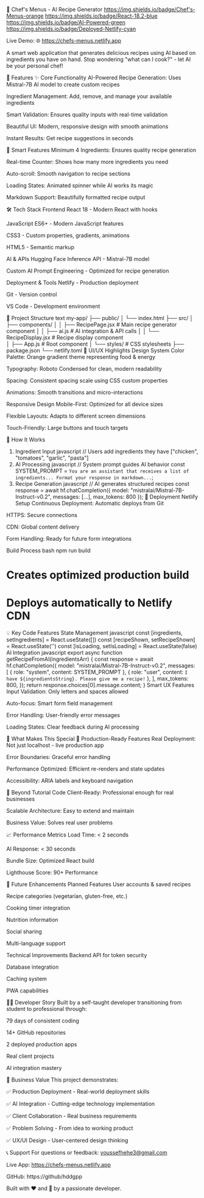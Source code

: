 🍳 Chef's Menus - AI Recipe Generator
https://img.shields.io/badge/Chef's-Menus-orange https://img.shields.io/badge/React-18.2-blue https://img.shields.io/badge/AI-Powered-green https://img.shields.io/badge/Deployed-Netlify-cyan

Live Demo: 🌐 https://chefs-menus.netlify.app

A smart web application that generates delicious recipes using AI based on ingredients you have on hand. Stop wondering "what can I cook?" - let AI be your personal chef!

🚀 Features
✨ Core Functionality
AI-Powered Recipe Generation: Uses Mistral-7B AI model to create custom recipes

Ingredient Management: Add, remove, and manage your available ingredients

Smart Validation: Ensures quality inputs with real-time validation

Beautiful UI: Modern, responsive design with smooth animations

Instant Results: Get recipe suggestions in seconds

🎯 Smart Features
Minimum 4 Ingredients: Ensures quality recipe generation

Real-time Counter: Shows how many more ingredients you need

Auto-scroll: Smooth navigation to recipe sections

Loading States: Animated spinner while AI works its magic

Markdown Support: Beautifully formatted recipe output

🛠 Tech Stack
Frontend
React 18 - Modern React with hooks

JavaScript ES6+ - Modern JavaScript features

CSS3 - Custom properties, gradients, animations

HTML5 - Semantic markup

AI & APIs
Hugging Face Inference API - Mistral-7B model

Custom AI Prompt Engineering - Optimized for recipe generation

Deployment & Tools
Netlify - Production deployment

Git - Version control

VS Code - Development environment

📁 Project Structure
text
my-app/
├── public/
│   └── index.html
├── src/
│   ├── components/
│   │   ├── RecipePage.jsx      # Main recipe generator component
│   │   ├── ai.js               # AI integration & API calls
│   │   └── RecipeDisplay.jsx   # Recipe display component  
│   ├── App.js                  # Root component
│   └── styles/                 # CSS stylesheets
├── package.json
└── netlify.toml
🎨 UI/UX Highlights
Design System
Color Palette: Orange gradient theme representing food & energy

Typography: Roboto Condensed for clean, modern readability

Spacing: Consistent spacing scale using CSS custom properties

Animations: Smooth transitions and micro-interactions

Responsive Design
Mobile-First: Optimized for all device sizes

Flexible Layouts: Adapts to different screen dimensions

Touch-Friendly: Large buttons and touch targets

🔧 How It Works
1. Ingredient Input
javascript
// Users add ingredients they have
["chicken", "tomatoes", "garlic", "pasta"]
2. AI Processing
javascript
// System prompt guides AI behavior
const SYSTEM_PROMPT = `
You are an assistant that receives a list of ingredients...
Format your response in markdown...
`;
3. Recipe Generation
javascript
// AI generates structured recipes
const response = await hf.chatCompletion({
  model: "mistralai/Mistral-7B-Instruct-v0.2",
  messages: [...],
  max_tokens: 800
});
🚀 Deployment
Netlify Setup
Continuous Deployment: Automatic deploys from Git

HTTPS: Secure connections

CDN: Global content delivery

Form Handling: Ready for future form integrations

Build Process
bash
npm run build
# Creates optimized production build
# Deploys automatically to Netlify CDN
💡 Key Code Features
State Management
javascript
const [ingredients, setIngredients] = React.useState([])
const [recipeShown, setRecipeShown] = React.useState('')
const [isLoading, setIsLoading] = React.useState(false)
AI Integration
javascript
export async function getRecipeFromAI(ingredientsArr) {
  const response = await hf.chatCompletion({
    model: "mistralai/Mistral-7B-Instruct-v0.2",
    messages: [
      { role: "system", content: SYSTEM_PROMPT },
      { role: "user", content: `I have ${ingredientsString}. Please give me a recipe!` },
    ],
    max_tokens: 800,
  });
  return response.choices[0].message.content;
}
Smart UX Features
Input Validation: Only letters and spaces allowed

Auto-focus: Smart form field management

Error Handling: User-friendly error messages

Loading States: Clear feedback during AI processing

🌟 What Makes This Special
🎯 Production-Ready Features
Real Deployment: Not just localhost - live production app

Error Boundaries: Graceful error handling

Performance Optimized: Efficient re-renders and state updates

Accessibility: ARIA labels and keyboard navigation

🚀 Beyond Tutorial Code
Client-Ready: Professional enough for real businesses

Scalable Architecture: Easy to extend and maintain

Business Value: Solves real user problems

📈 Performance Metrics
Load Time: < 2 seconds

AI Response: < 30 seconds

Bundle Size: Optimized React build

Lighthouse Score: 90+ Performance

🔮 Future Enhancements
Planned Features
User accounts & saved recipes

Recipe categories (vegetarian, gluten-free, etc.)

Cooking timer integration

Nutrition information

Social sharing

Multi-language support

Technical Improvements
Backend API for token security

Database integration

Caching system

PWA capabilities

👨‍💻 Developer Story
Built by a self-taught developer transitioning from student to professional through:

79 days of consistent coding

14+ GitHub repositories

2 deployed production apps

Real client projects

AI integration mastery

🎯 Business Value
This project demonstrates:

✅ Production Deployment - Real-world deployment skills

✅ AI Integration - Cutting-edge technology implementation

✅ Client Collaboration - Real business requirements

✅ Problem Solving - From idea to working product

✅ UX/UI Design - User-centered design thinking

📞 Support
For questions or feedback: youssefhehe3@gmail.com

Live App: https://chefs-menus.netlify.app

GitHub: https://github/hddgpp

Built with ❤️ and 🍳 by a passionate developer.